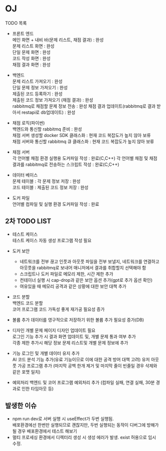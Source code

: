 # OJ

TODO 목록

- 프론트 엔드  
메인 화면 + 내비 바(문제 리스트, 채점 결과) : 완성  
문제 리스트 화면 : 완성  
단일 문제 화면 : 완성  
코드 작성 화면 : 완성  
채점 결과 화면 : 완성  

- 백엔드  
문제 리스트 가져오기 : 완성  
단일 문제 정보 가져오기 : 완성  
제출된 코드 등록하기 : 완성  
제출된 코드 정보 가져오기 (채점 결과) : 완성  
rabbitmq로 채점할 문제 정보 전송 : 완성 
채점 결과 업데이트(rabbitmq로 결과 받아서 restapi로 db업데이트) : 완성  

- 채점 로직(파이썬)  
백엔드와 통신할 rabbitmq 준비 : 완성   
채점 서버 생성할 docker SDK 클래스화 : 현재 코드 복잡도가 높지 않아 보류  
채점 서버와 통신할 rabbitmq 큐 클래스화 : 현재 코드 복잡도가 높지 않아 보류  

- 채점 서버  
각 언어별 채점 환경 실행용 도커파일 작성 : 완료(C,C++) 
각 언어별 채점 및 채점 결과를 rabbitmq로 전송하는 스크립트 작성 : 완료(C,C++)  

- 데이터 베이스  
문제 테이블 : 각 문제 정보 저장 : 완성  
코드 테이블 : 제출된 코드 정보 저장 : 완성  

- 도커 파일  
언어별 컴파일 및 실행 환경 도커파일 작성 : 완료  


## 2차 TODO LIST

- 테스트 케이스  
테스트 케이스 자동 생성 프로그램 작성 필요  

- 도커 보안  
  - 네트워크를 전부 끊고 인풋과 아웃풋 파일을 전부 보낼지, 네트워크를 연결하고 아웃풋을 rabbitmq로 보내어 매니저에서 결과를 취합할지 선택해야 함  
  - 스크립트나 도커 파일로 메모리 제한, 시간 제한 추가  
  - 컨테이너 실행 시 cap-drop과 같은 보안 옵션 추가(gpt로 추가 옵션 확인)  
  - 여유있을 때 메모리 공격과 같은 상황에 대한 보안 대책 추가

- 코드 분할  
백엔드 코드 분할  
코어 프로그램 코드 가독성 좋게 재가공 필요성 증가

- 볼륨 추가
데이터를 영구적으로 저장하기 위한 볼륨 추가 필요성 증가(DB)

- 디자인
개별 문제 페이지 디자인 업데이트 필요  
로그인 기능 추가 시 결과 화면 업데이트 및, 개별 문제 통과 여부 추가  
각종 제한 추가시 해당 정보 문제 리스트및 개별 문제 정보에 추가  

- 기능
로그인 및 개별 데이터 유지 추가  
AI 코드 분석 기능 추가(유료 기능이므로 이에 대한 공격 방어 대책 고려)
유저 아웃풋 가공 프로그램 추가 (마지막 공백 한개 제거 및 마지막 줄이 빈줄일 경우 삭제와 같은 포맷 일치)

- 예외처리
백엔드 및 코어 프로그램 예외처리 추가 (컴파일 실패, 연결 실패, 30분 경과로 인한 타임아웃 등)

## 발생한 이슈
- npm run dev로 서버 실행 시 useEffect가 두번 실행됨.  
배포환경에선 한번만 실행되므로 괜찮지만, 두번 실행되는 동작이 디버그에 방해가 될 경우 배포환경에서 테스트 해보기
- 멀티 프로세싱 환경에서 디렉터리 생성 시 생성 에러가 발생. exist 허용으로 임시 수정.
